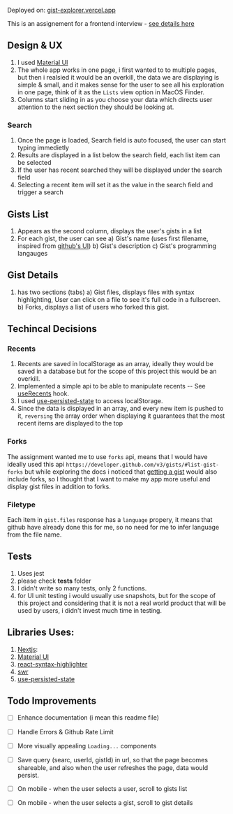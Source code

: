 
Deployed on: [gist-explorer.vercel.app](https://gist-explorer.vercel.app)

This is an assignement for a frontend interview - [see details here](Frontend%20Assignment%20Test.pdf)

## Design & UX

1. I used [Material UI](https://material-ui.com/)
2. The whole app works in one page, i first wanted to to multiple pages, but then i realsied it would be an overkill, the data we are displaying is simple & small, and it makes sense for the user to see all his exploration in one page, think of it as the `Lists` view option in MacOS Finder.
3. Columns start sliding in as you choose your data which directs user attention to the next section they should be looking at.

### Search
1. Once the page is loaded, Search field is auto focused, the user can start typing immedietly
2. Results are displayed in a list below the search field, each list item can be selected
3. If the user has recent searched they will be displayed under the search field
4. Selecting a recent item will set it as the value in the search field and trigger a search

## Gists List
1. Appears as the second column, displays the user's gists in a list
2. For each gist, the user can see 
  a) Gist's name (uses first filename, inspired from [github's UI](https://gist.github.com/abusada))
  b) Gist's description
  c) Gist's programming langauges

## Gist Details
1. has two sections (tabs)
 a) Gist files, displays files with syntax highlighting, User can click on a file to see it's full code in a fullscreen. 
 b) Forks, displays a list of users who forked this gist. 
 

## Techincal Decisions

### Recents
1. Recents are saved in localStorage as an array, ideally they would be saved in a database but for the scope of this project this would be an overkill.
2. Implemented a simple api to be able to manipulate recents -- See [useRecents](https://github.com/abusada/gist-explorer/blob/main/hooks/useRecents.js) hook.
3. I used [use-persisted-state](https://github.com/donavon/use-persisted-state/) to access localStorage.
4. Since the data is displayed in an array, and every new item is pushed to it, `reversing` the array order when displaying it guarantees that the most recent items are displayed to the top

### Forks

The assignment wanted me to use `forks` api, means that I would have ideally used this api `https://developer.github.com/v3/gists/#list-gist-forks` but while exploring the docs i noticed that [getting a gist](https://developer.github.com/v3/gists/#get-a-gist) would also include forks, so I thought that I want to make my app more useful and display gist files in addition to forks.

### Filetype

Each item in `gist.files` response has a `language` propery, it means that github have already done this for me, so no need for me to infer language from the file name.


## Tests
1. Uses jest
2. please check __tests__ folder
3. I didn't write so many tests, only 2 functions.
4. for UI unit testing i would usually use snapshots, but for the scope of this project and considering that it is not a real world product that will be used by users, i didn't invest much time in testing.


## Libraries Uses:

1. [Nextjs](https://github.com/zeit/next.js/): 
2. [Material UI](https://material-ui.com/)
3. [react-syntax-highlighter](https://github.com/react-syntax-highlighter/react-syntax-highlighter)
4. [swr](https://swr.vercel.app/)
5. [use-persisted-state](https://github.com/donavon/use-persisted-state/)

## Todo Improvements

- [ ] Enhance documentation (i mean this readme file)
- [ ] Handle Errors & Github Rate Limit
- [ ] More visually appealing `Loading...` components
- [ ] Save query (searc, userId, gistId) in url, so that the page becomes shareable, and also when the user refreshes the page, data would persist.
- [ ] On mobile - when the user selects a user, scroll to gists list
- [ ] On mobile - when the user selects a gist, scroll to gist details



